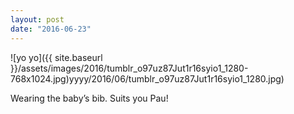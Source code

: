 ```yaml
---
layout: post
date: "2016-06-23"
---
```


![yo yo]({{ site.baseurl }}/assets/images/2016/tumblr_o97uz87Jut1r16syio1_1280-768x1024.jpg)yyyy/2016/06/tumblr_o97uz87Jut1r16syio1_1280.jpg)

Wearing the baby’s bib. Suits you Pau!
